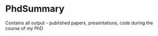 # PhdSummary
Contains all output - published papers, presentations, code during the course of my PhD
